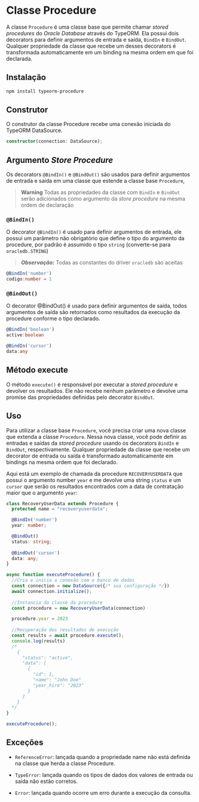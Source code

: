 # Classe Procedure

A classe `Procedure` é uma classe base que permite chamar *stored procedures* do *Oracle Database* através do TypeORM. Ela possui dois decorators para definir argumentos de entrada e saída, `BindIn` e `BindOut`. Qualquer propriedade da classe que recebe um desses decorators é transformada automaticamente em um binding na mesma ordem em que foi declarada.

## Instalação
```bash
npm install typeorm-procedure
```

## Construtor
O construtor da classe Procedure recebe uma conexão iniciada do TypeORM DataSource.

```typescript
constructor(connection: DataSource);
```

## Argumento *Store Procedure* 
Os decorators `@BindIn()` e `@BindOut()` são usados para definir argumentos de entrada e saída em uma classe que estende
a classe base `Procedure`, 

> **Warning**
> Todas as propriedades da classe com `BindIn` e `BindOut` serão adicionados como argumento da *store procedure* na mesma ordem de declaração



### `@BindIn()`
O decorator `@BindIn()` é usado para definir argumentos de entrada, ele possui um parâmetro não obrigatório que define o tipo do argumento da procedure, 
por padrão é assumido o tipo `string` (converte-se para `oracledb.STRING`)

> **_Observação:_**  Todas as constantes do driver `oracledb` são aceitas

```typescript
@BindIn('number')
codigo:number = 1
```

### `@BindOut()`
O decorator @BindOut() é usado para definir argumentos de saída, todos argumentos de saída são retornados como resultados da execução da procedure conforme o tipo declarado.

```typescript
@BindIn('boolean')
active:boolean

@BindIn('cursor')
data:any
```

## Método execute
O método `execute()` é responsável por executar a *stored procedure* e devolver os resultados. Ele não recebe nenhum parâmetro e devolve uma promise das propriedades definidas pelo decorator `BindOut`.


## Uso
Para utilizar a classe base `Procedure`, você precisa criar uma nova classe que extenda a classe `Procedure`. Nessa nova classe, você pode definir as entradas e saídas da *stored procedure* usando os decorators `BindIn` e `BindOut`, respectivamente. Qualquer propriedade da classe que recebe um decorator de entrada ou saída é transformado automaticamente em bindings na mesma ordem que foi declarado.

Aqui está um exemplo de chamada da procedure `RECOVERYUSERDATA` que possui o argumento number `year` e me devolve uma string `status` e um `cursor`
que serão os resultados encontrados com a data de contratação maior que o argumento `year`:

```typescript
class RecoveryUserData extends Procedure {
  protected name = "recoveryuserdata";

  @BindIn('number')
  year: number;

  @BindOut()
  status: string;
  
  @BindOut('cursor')
  data: any;
}

async function executeProcedure() {
  //Cria e inicia a conexão com o banco de dados
  const connection = new DataSource({/* sua configuração */})
  await connection.initialize();
  
  //Instancia da classe da procedure
  const procedure = new RecoveryUserData(connection)

  procedure.year = 2023
  
  //Recuperação dos resultados de execução
  const results = await procedure.execute();
  console.log(results)
  /*
    {
      "status": "active",
      "data": [
        {
          "id": 1,
          "name": "John Doe"
          "year_hire": "2023"
        }
      ]
    }
  */
}

executeProcedure();
```

## Exceções

- `ReferenceError`: lançada quando a propriedade name não está definida na classe que herda a classe Procedure.

- `TypeError`: lançada quando os tipos de dados dos valores de entrada ou saída não estão corretos.

- `Error`: lançada quando ocorre um erro durante a execução da consulta.



